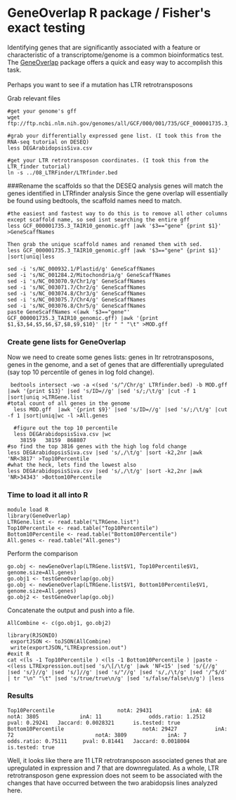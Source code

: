 # GeneOverlap R package / Fisher's exact testing
Identifying genes that are significantly associated with a feature or characteristic of a transcriptome/genome is a common bioinformatics test. <br/>
The [GeneOverlap]("https://www.rdocumentation.org/packages/GeneOverlap/versions/1.8.0") package offers a quick and easy way to accomplish this task.<br/>
<br/>
Perhaps you want to see if a mutation has LTR retrotransposons

Grab relevant files
```
#get your genome's gff
wget ftp://ftp.ncbi.nlm.nih.gov/genomes/all/GCF/000/001/735/GCF_000001735.3_TAIR10/GCF_000001735.3_TAIR10_genomic.gff.gz

#grab your differentially expressed gene list. (I took this from the RNA-seq tutorial on DESEQ)
less DEGArabidopsisSiva.csv

#get your LTR retrotransposon coordinates. (I took this from the LTR_finder tutorial)
ln -s ../08_LTRFinder/LTRfinder.bed
```

###Rename the scaffolds so that the DESEQ analysis genes  will match the genes identified in LTRfinder analysis
Since the gene overlap will essentially be found using bedtools, the scaffold names need to match.
```
#the easiest and fastest way to do this is to remove all other columns except scaffold name, so sed isnt searching the entire gff
less GCF_000001735.3_TAIR10_genomic.gff |awk '$3=="gene" {print $1}' >GeneScaffNames

Then grab the unique scaffold names and renamed them with sed.
less GCF_000001735.3_TAIR10_genomic.gff |awk '$3=="gene" {print $1}' |sort|uniq|less

sed -i 's/NC_000932.1/Plastid/g' GeneScaffNames
sed -i 's/NC_001284.2/Mitochondria/g' GeneScaffNames
sed -i 's/NC_003070.9/Chr1/g' GeneScaffNames
sed -i 's/NC_003071.7/Chr2/g' GeneScaffNames
sed -i 's/NC_003074.8/Chr3/g' GeneScaffNames
sed -i 's/NC_003075.7/Chr4/g' GeneScaffNames
sed -i 's/NC_003076.8/Chr5/g' GeneScaffNames
paste GeneScaffNames <(awk '$3=="gene"' GCF_000001735.3_TAIR10_genomic.gff) |awk '{print $1,$3,$4,$5,$6,$7,$8,$9,$10}' |tr " " "\t" >MOD.gff
```


### Create gene lists for GeneOverlap
Now we need to create some genes lists: genes in ltr retrotransposons, genes in the genome, and a set of genes that are differentially upregulated (say top 10 percentile of genes in log fold change).
```
 bedtools intersect -wo -a <(sed 's/^/Chr/g' LTRfinder.bed) -b MOD.gff  |awk '{print $13}' |sed 's/ID=//g' |sed 's/;/\t/g' |cut -f 1 |sort|uniq >LTRGene.list
#total count of all genes in the genome
  less MOD.gff  |awk '{print $9}' |sed 's/ID=//g' |sed 's/;/\t/g' |cut -f 1 |sort|uniq|wc -l >All.genes

  #figure out the top 10 percentile
  less DEGArabidopsisSiva.csv |wc
    38159   38159  868807
#so find the top 3816 genes with the high log fold change
less DEGArabidopsisSiva.csv |sed 's/,/\t/g' |sort -k2,2nr |awk 'NR<3817' >Top10Percentile
#what the heck, lets find the lowest also
less DEGArabidopsisSiva.csv |sed 's/,/\t/g' |sort -k2,2nr |awk 'NR>34343' >Bottom10Percentile
```

### Time to load it all into R

```
module load R
library(GeneOverlap)
LTRGene.list <- read.table("LTRGene.list")
Top10Percentile <- read.table("Top10Percentile")
Bottom10Percentile <- read.table("Bottom10Percentile")
All.genes <- read.table("All.genes")
```
Perform the comparison
```
go.obj <- newGeneOverlap(LTRGene.list$V1, Top10Percentile$V1, genome.size=All.genes)
go.obj1 <- testGeneOverlap(go.obj)
go.obj <- newGeneOverlap(LTRGene.list$V1, Bottom10Percentile$V1, genome.size=All.genes)
go.obj2 <- testGeneOverlap(go.obj)
```
Concatenate the output and push into a file.
```
AllCombine <- c(go.obj1, go.obj2)

library(RJSONIO)
 exportJSON <- toJSON(AllCombine)
 write(exportJSON,"LTRExpression.out")
#exit R
cat <(ls -1 Top10Percentile ) <(ls -1 Bottom10Percentile ) |paste - <(less LTRExpression.out|sed 's/\[/\t/g' |awk 'NF<15' |sed 's/{//g' |sed 's/}//g' |sed 's/]//g' |sed 's/"//g' |sed 's/,/\t/g' |sed '/^$/d' | tr "\n" "\t" |sed 's/true/true\n/g' |sed 's/false/false\n/g') |less
 ```
 ### Results
 ```
 Top10Percentile                    notA: 29431            inA: 68                          notA: 3805             inA: 11               odds.ratio: 1.2512      pval: 0.29241   Jaccard: 0.0028321      is.tested: true
Bottom10Percentile                         notA: 29427            inA: 72                          notA: 3809             inA: 7                odds.ratio: 0.75111     pval: 0.81441   Jaccard: 0.0018004      is.tested: true

 ```
 Well, it looks like there are 11 LTR retrotransposon associated genes that are upregulated in expression and 7 that are downregulated.  As a whole, LTR retrotransposon gene expression does not seem to be associated with the changes that have occurred between the two arabidopsis lines analyzed here.   
